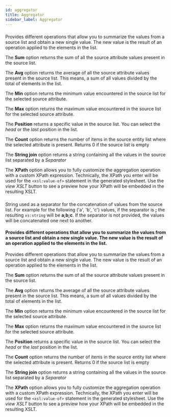 ```yaml
---
id: aggregator
title: Aggregator
sidebar_label: Aggregator
---
```

### 
Provides different operations that allow you to summarize the values from a source list and obtain a new single value. The new value is the result of an operation applied to the elements in the list.

The <b>Sum</b> option returns the sum of all the source attribute values present in the source list.

The <b>Avg</b> option returns the average of all the source attribute values present in the source list. This means, a sum of all values divided by the total of elements in the list.

The <b>Min</b> option returns the minimum value encountered in the source list for the selected source attribute.

The <b>Max</b> option returns the maximum value encountered in the source list for the selected source attribute.

The <b>Position</b> returns a specific value in the source list. You can select the <i>head</i> or the <i>last</i> position in the list. 

The <b>Count</b> option returns the number of items in the source entity list where the selected attribute is present. Returns 0 if the source list is empty

The <b>String join</b> option returns a string containing all the values in the source list separated by a <i>Separator</i>

The <b>XPath</b> option allows you to fully customize the aggregation operation with a custom XPath expression. Technically, the XPath you enter will be used for the <code>&lt;xsl:value-of&gt;</code> statement in the generated stylesheet. Use the <i>view XSLT</i> button to see a preview how your XPath will be embedded in the resulting XSLT.


### 
String used as a separator for the concatenation of values from the source list. 
For example for the following ('a', 'b', 'c') values, if the separator is <b>;</b> the resulting <code>xs:string</code> will be <b>a;b;c</b>. If the separator is not provided, the values will be concatenated one next to another.



#### Provides different operations that allow you to summarize the values from a source list and obtain a new single value. The new value is the result of an operation applied to the elements in the list.
Provides different operations that allow you to summarize the values from a source list and obtain a new single value. The new value is the result of an operation applied to the elements in the list.

The <b>Sum</b> option returns the sum of all the source attribute values present in the source list.

The <b>Avg</b> option returns the average of all the source attribute values present in the source list. This means, a sum of all values divided by the total of elements in the list.

The <b>Min</b> option returns the minimum value encountered in the source list for the selected source attribute.

The <b>Max</b> option returns the maximum value encountered in the source list for the selected source attribute.

The <b>Position</b> returns a specific value in the source list. You can select the <i>head</i> or the <i>last</i> position in the list. 

The <b>Count</b> option returns the number of items in the source entity list where the selected attribute is present. Returns 0 if the source list is empty

The <b>String join</b> option returns a string containing all the values in the source list separated by a <i>Separator</i>

The <b>XPath</b> option allows you to fully customize the aggregation operation with a custom XPath expression. Technically, the XPath you enter will be used for the <code>&lt;xsl:value-of&gt;</code> statement in the generated stylesheet. Use the <i>view XSLT</i> button to see a preview how your XPath will be embedded in the resulting XSLT.

